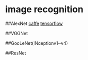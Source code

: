 # image recognition
##AlexNet
[caffe](https://github.com/shaoxq/projects/tree/master/image-recognition/caffe/alexnet.md) [tensorflow](https://github.com/shaoxq/projects/tree/master/image-recognition/tensorflow/alexnet.md)

##VGGNet

##GooLeNet(INceptionv1~v4)

##ResNet

 
